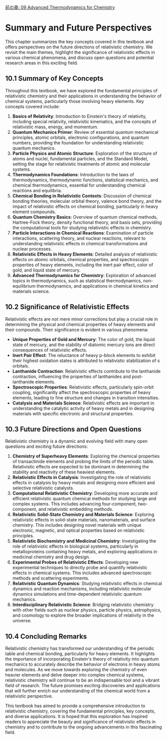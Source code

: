 [前の章: 09 Advanced Thermodynamics for Chemistry](09_Advanced_Thermodynamics_for_Chemistry.md)

# Summary and Future Perspectives

This chapter summarizes the key concepts covered in this textbook and offers perspectives on the future directions of relativistic chemistry. We revisit the main themes, highlight the significance of relativistic effects in various chemical phenomena, and discuss open questions and potential research areas in this exciting field.

## 10.1 Summary of Key Concepts

Throughout this textbook, we have explored the fundamental principles of relativistic chemistry and their applications in understanding the behavior of chemical systems, particularly those involving heavy elements. Key concepts covered include:

1. **Basics of Relativity**: Introduction to Einstein's theory of relativity, including special relativity, relativistic kinematics, and the concepts of relativistic mass, energy, and momentum.
2. **Quantum Mechanics Primer**: Review of essential quantum mechanical principles, atomic orbitals, electronic configurations, and quantum numbers, providing the foundation for understanding relativistic quantum mechanics.
3. **Particle Physics and Atomic Structure**: Exploration of the structure of atoms and nuclei, fundamental particles, and the Standard Model, setting the stage for relativistic treatments of atomic and molecular systems.
4. **Thermodynamics Foundations**: Introduction to the laws of thermodynamics, thermodynamic functions, statistical mechanics, and chemical thermodynamics, essential for understanding chemical reactions and equilibria.
5. **Chemical Bonding in Relativistic Contexts**: Discussion of chemical bonding theories, molecular orbital theory, valence bond theory, and the impact of relativistic effects on chemical bonding, particularly in heavy element compounds.
6. **Quantum Chemistry Basics**: Overview of quantum chemical methods, Hartree-Fock theory, density functional theory, and basis sets, providing the computational tools for studying relativistic effects in chemistry.
7. **Particle Interactions in Chemical Reactions**: Examination of particle interactions, scattering theory, and nuclear reactions, relevant to understanding relativistic effects in chemical transformations and nuclear processes.
8. **Relativistic Effects in Heavy Elements**: Detailed analysis of relativistic effects on atomic orbitals, chemical properties, and spectroscopic properties of heavy elements, including the inert pair effect, color of gold, and liquid state of mercury.
9. **Advanced Thermodynamics for Chemistry**: Exploration of advanced topics in thermodynamics, such as statistical thermodynamics, non-equilibrium thermodynamics, and applications in chemical kinetics and materials science.

## 10.2 Significance of Relativistic Effects

Relativistic effects are not mere minor corrections but play a crucial role in determining the physical and chemical properties of heavy elements and their compounds. Their significance is evident in various phenomena:

- **Unique Properties of Gold and Mercury**: The color of gold, the liquid state of mercury, and the stability of diatomic mercury ions are direct consequences of relativistic effects.
- **Inert Pair Effect**: The reluctance of heavy p-block elements to exhibit their highest oxidation states is attributed to relativistic stabilization of s orbitals.
- **Lanthanide Contraction**: Relativistic effects contribute to the lanthanide contraction, influencing the properties of lanthanides and post-lanthanide elements.
- **Spectroscopic Properties**: Relativistic effects, particularly spin-orbit coupling, significantly affect the spectroscopic properties of heavy elements, leading to fine structure and changes in transition intensities.
- **Catalysis and Materials Science**: Relativistic effects are important in understanding the catalytic activity of heavy metals and in designing materials with specific electronic and structural properties.

## 10.3 Future Directions and Open Questions

Relativistic chemistry is a dynamic and evolving field with many open questions and exciting future directions:

1. **Chemistry of Superheavy Elements**: Exploring the chemical properties of transactinide elements and probing the limits of the periodic table. Relativistic effects are expected to be dominant in determining the stability and reactivity of these heaviest elements.
2. **Relativistic Effects in Catalysis**: Investigating the role of relativistic effects in catalysis by heavy metals and designing more efficient and selective relativistic catalysts.
3. **Computational Relativistic Chemistry**: Developing more accurate and efficient relativistic quantum chemical methods for studying large and complex systems. This includes advancing four-component, two-component, and relativistic embedding methods.
4. **Relativistic Solid-State Chemistry and Materials Science**: Exploring relativistic effects in solid-state materials, nanomaterials, and surface chemistry. This includes designing novel materials with unique electronic, magnetic, and optical properties based on relativistic principles.
5. **Relativistic Biochemistry and Medicinal Chemistry**: Investigating the role of relativistic effects in biological systems, particularly in metalloproteins containing heavy metals, and exploring applications in medicinal chemistry and drug design.
6. **Experimental Probes of Relativistic Effects**: Developing new experimental techniques to directly probe and quantify relativistic effects in chemical systems. This includes advanced spectroscopic methods and scattering experiments.
7. **Relativistic Quantum Dynamics**: Studying relativistic effects in chemical dynamics and reaction mechanisms, including relativistic molecular dynamics simulations and time-dependent relativistic quantum mechanics.
8. **Interdisciplinary Relativistic Science**: Bridging relativistic chemistry with other fields such as nuclear physics, particle physics, astrophysics, and cosmology to explore the broader implications of relativity in the universe.

## 10.4 Concluding Remarks

Relativistic chemistry has transformed our understanding of the periodic table and chemical bonding, particularly for heavy elements. It highlights the importance of incorporating Einstein's theory of relativity into quantum mechanics to accurately describe the behavior of electrons in heavy atoms and molecules. As we move towards exploring the chemistry of even heavier elements and delve deeper into complex chemical systems, relativistic chemistry will continue to be an indispensable tool and a vibrant field of research. The future promises exciting discoveries and applications that will further enrich our understanding of the chemical world from a relativistic perspective.

This textbook has aimed to provide a comprehensive introduction to relativistic chemistry, covering the fundamental principles, key concepts, and diverse applications. It is hoped that this exploration has inspired readers to appreciate the beauty and significance of relativistic effects in chemistry and to contribute to the ongoing advancements in this fascinating field.
